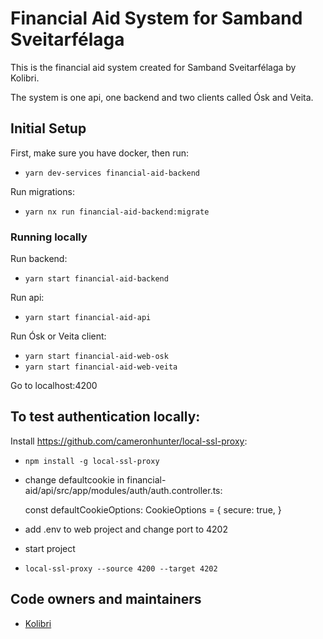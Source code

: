 # Financial Aid System for Samband Sveitarfélaga

This is the financial aid system created for Samband Sveitarfélaga by Kolibri.

The system is one api, one backend and two clients called Ósk and Veita.

## Initial Setup

First, make sure you have docker, then run:

- `yarn dev-services financial-aid-backend`

Run migrations:

- `yarn nx run financial-aid-backend:migrate`

### Running locally

Run backend:

- `yarn start financial-aid-backend`

Run api:

- `yarn start financial-aid-api`

Run Ósk or Veita client:

- `yarn start financial-aid-web-osk`
- `yarn start financial-aid-web-veita`

Go to localhost:4200

## To test authentication locally:

Install https://github.com/cameronhunter/local-ssl-proxy:

- `npm install -g local-ssl-proxy`

- change defaultcookie in financial-aid/api/src/app/modules/auth/auth.controller.ts:

  const defaultCookieOptions: CookieOptions = {
  secure: true,
  }

- add .env to web project and change port to 4202
- start project
- `local-ssl-proxy --source 4200 --target 4202`

## Code owners and maintainers

- [Kolibri](https://github.com/orgs/island-is/teams/kolibri-robin-hood)

